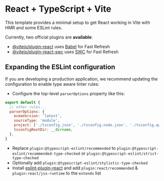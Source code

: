 # React + TypeScript + Vite

This template provides a minimal setup to get React working in Vite with HMR and
some ESLint rules.

Currently, two official plugins are **available**:

<!-- markdownlint-disable-next-line MD013 -->
- [@vitejs/plugin-react](https://github.com/vitejs/vite-plugin-react/blob/main/packages/plugin-react/README.md)
 uses [Babel](https://babeljs.io/) for Fast Refresh
- [@vitejs/plugin-react-swc](https://github.com/vitejs/vite-plugin-react-swc)
 uses [SWC](https://swc.rs/) for Fast Refresh

## Expanding the ESLint configuration

If you are developing a production application, we recommend updating the
configuration to enable type aware linter rules:

- Configure the top-level `parserOptions` property like this:

```js
export default {
  // other rules...
  parserOptions: {
    ecmaVersion: 'latest',
    sourceType: 'module',
    project: ['./tsconfig.json', './tsconfig.node.json', './tsconfig.app.json'],
    tsconfigRootDir: __dirname,
  },
}
```

- Replace `plugin:@typescript-eslint/recommended`
to `plugin:@typescript-eslint/recommended-type-checked` or
`plugin:@typescript-eslint/strict-type-checked`
- Optionally add `plugin:@typescript-eslint/stylistic-type-checked`
- Install
[eslint-plugin-react](https://github.com/jsx-eslint/eslint-plugin-react) and add
`plugin:react/recommended` & `plugin:react/jsx-runtime` to the `extends` list
